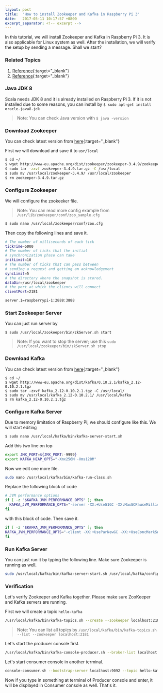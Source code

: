 ```yaml
---
layout: post
title:  "How to install Zookeeper and Kafka in Raspberry Pi 3"
date:   2017-05-11 10:17:57 +0800
excerpt_separator: <!-- excerpt -->
---
```


In this tutorial, we will install Zookeeper and Kafka in Raspberry Pi 3. It is also applicable for Linux system as well. After the installation, we will verify the setup by sending a message. Shall we start?

<!-- excerpt -->



### Related Topics

1. [Reference](https://github.com/keiraqz/RaspPiDemo/tree/master/kafka_config){:target="_blank"}
2. [Reference](https://www.tutorialspoint.com/apache_kafka/index.htm){:target="_blank"}


### Java JDK 8
Scala needs JDK 8 and it is already installed on Raspberry Pi 3. If it is not installed due to some reasons, you can install by
`$ sudo apt-get install oracle-java8-jdk`
> Note: You can check Java version with `$ java -version`



### Download Zookeeper
You can check latest version from [here](http://www-eu.apache.org/dist/zookeeper/){:target="_blank"}

First we will download and save it to `usr/local`
```sh
$ cd ~/
$ wget http://www-eu.apache.org/dist/zookeeper/zookeeper-3.4.9/zookeeper-3.4.9.tar.gz
$ sudo tar -zxvf zookeeper-3.4.9.tar.gz -C /usr/local
$ sudo mv /usr/local/zookeeper-3.4.9/ /usr/local/zookeeper
$ rm zookeeper-3.4.9.tar.gz
```
### Configure Zookeeper
We will configure the zookeeker file. 
> Note: You can read more config example from `/usr/lib/zookeeper/conf/zoo_sample.cfg`

```sh
$ sudo nano /usr/local/zookeeper/conf/zoo.cfg
```

Then copy the following lines and save it.

```sh
# The number of milliseconds of each tick
tickTime=5000
# The number of ticks that the initial 
# synchronization phase can take
initLimit=10
# The number of ticks that can pass between 
# sending a request and getting an acknowledgement
syncLimit=5
# the directory where the snapshot is stored.
dataDir=/usr/local/zookeeper
# the port at which the clients will connect
clientPort=2181

server.1=raspberrypi-1:2888:3888
```

### Start Zookeeper Server
You can just run server by
```
$ sudo /usr/local/zookeeper/bin/zkServer.sh start
```
> Note: If you want to stop the server; use this `sudo /usr/local/zookeeper/bin/zkServer.sh stop`


### Download Kafka
You can check latest version from [here](https://kafka.apache.org/downloads){:target="_blank"}

```
$ cd ~/
$ wget http://www-eu.apache.org/dist/kafka/0.10.2.1/kafka_2.12-0.10.2.1.tgz
$ sudo tar -zxvf kafka_2.12-0.10.2.1.tgz -C /usr/local/
$ sudo mv /usr/local/kafka_2.12-0.10.2.1/ /usr/local/kafka
$ rm kafka_2.12-0.10.2.1.tgz
```

### Configure Kafka Server
Due to memory limitation of Raspberry Pi, we should configure like this. We will start editing 
```sh
$ sudo nano /usr/local/kafka/bin/kafka-server-start.sh
```
Add this two line on top

```sh
export JMX_PORT=${JMX_PORT:-9999}
export KAFKA_HEAP_OPTS="-Xmx256M -Xms128M"
```

Now we edit one more file.

```sh
sudo nano /usr/local/kafka/bin/kafka-run-class.sh
```

Replace the following block of code
```sh
# JVM performance options
if [ -z "$KAFKA_JVM_PERFORMANCE_OPTS" ]; then
  KAFKA_JVM_PERFORMANCE_OPTS="-server -XX:+UseG1GC -XX:MaxGCPauseMillis=20 -XX:InitiatingHeapOccupancyPercent=35 -XX:+DisableExplicitGC -Djava.awt.headless=true"
fi
```

with this block of code. Then save it.

```sh
if [ -z "$KAFKA_JVM_PERFORMANCE_OPTS" ]; then
KAFKA_JVM_PERFORMANCE_OPTS="-client -XX:+UseParNewGC -XX:+UseConcMarkSweepGC -XX:+CMSClassUnloadingEnabled -XX:+CMSScavengeBeforeRemark -XX:+DisableExplicitGC -Djava.awt.headless=true"
fi
```
### Run Kafka Server
You can just run it by typing the following line. Make sure Zookeeper is running as well.
```sh
sudo /usr/local/kafka/bin/kafka-server-start.sh /usr/local/kafka/config/server.properties &
```

### Verification
Let's verify Zookeeper and Kafka together. Please make sure ZooKeeper and Kafka servers are running.

First we will create a topic `hello-kafka`
```sh
/usr/local/kafka/bin/kafka-topics.sh --create --zookeeper localhost:2181 --replication-factor 1 --partitions 1 --topic hello-kafka
```

> Note: You can list all topics by `/usr/local/kafka/bin/kafka-topics.sh --list --zookeeper localhost:2181`

Let's start the producer console first.
```sh
/usr/local/kafka/bin/kafka-console-producer.sh --broker-list localhost:9092 --topic hello-kafka
```

Let's start consumer console in another terminal.
```sh
console-consumer.sh --bootstrap-server localhost:9092 --topic hello-kafka
```

Now if you type in something at terminal of Producer console and enter, it will be displayed in Consumer console as well. That's it.
